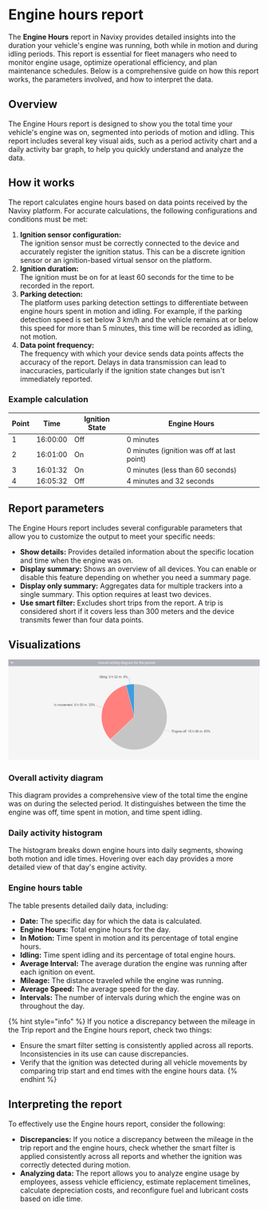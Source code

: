 # Engine hours report

The **Engine Hours** report in Navixy provides detailed insights into the duration your vehicle's engine was running, both while in motion and during idling periods. This report is essential for fleet managers who need to monitor engine usage, optimize operational efficiency, and plan maintenance schedules. Below is a comprehensive guide on how this report works, the parameters involved, and how to interpret the data.

## Overview

The Engine Hours report is designed to show you the total time your vehicle's engine was on, segmented into periods of motion and idling. This report includes several key visual aids, such as a period activity chart and a daily activity bar graph, to help you quickly understand and analyze the data.

## How it works

The report calculates engine hours based on data points received by the Navixy platform. For accurate calculations, the following configurations and conditions must be met:

1. **Ignition sensor configuration:**\
   The ignition sensor must be correctly connected to the device and accurately register the ignition status. This can be a discrete ignition sensor or an ignition-based virtual sensor on the platform.
2. **Ignition duration:**\
   The ignition must be on for at least 60 seconds for the time to be recorded in the report.
3. **Parking detection:**\
   The platform uses parking detection settings to differentiate between engine hours spent in motion and idling. For example, if the parking detection speed is set below 3 km/h and the vehicle remains at or below this speed for more than 5 minutes, this time will be recorded as idling, not motion.
4. **Data point frequency:**\
   The frequency with which your device sends data points affects the accuracy of the report. Delays in data transmission can lead to inaccuracies, particularly if the ignition state changes but isn't immediately reported.

### Example calculation

| Point | Time     | Ignition State | Engine Hours                               |
| ----- | -------- | -------------- | ------------------------------------------ |
| 1     | 16:00:00 | Off            | 0 minutes                                  |
| 2     | 16:01:00 | On             | 0 minutes (ignition was off at last point) |
| 3     | 16:01:32 | On             | 0 minutes (less than 60 seconds)           |
| 4     | 16:05:32 | Off            | 4 minutes and 32 seconds                   |

## Report parameters

The Engine Hours report includes several configurable parameters that allow you to customize the output to meet your specific needs:

* **Show details:** Provides detailed information about the specific location and time when the engine was on.
* **Display summary:** Shows an overview of all devices. You can enable or disable this feature depending on whether you need a summary page.
* **Display only summary:** Aggregates data for multiple trackers into a single summary. This option requires at least two devices.
* **Use smart filter:** Excludes short trips from the report. A trip is considered short if it covers less than 300 meters and the device transmits fewer than four data points.

## Visualizations

![Overall engine activity diagram](../../../user-guide/reports/specific-report-details/attachments/image-20240815-010415.png)

### Overall activity diagram

This diagram provides a comprehensive view of the total time the engine was on during the selected period. It distinguishes between the time the engine was off, time spent in motion, and time spent idling.

### Daily activity histogram

The histogram breaks down engine hours into daily segments, showing both motion and idle times. Hovering over each day provides a more detailed view of that day's engine activity.

### Engine hours table

The table presents detailed daily data, including:

* **Date:** The specific day for which the data is calculated.
* **Engine Hours:** Total engine hours for the day.
* **In Motion:** Time spent in motion and its percentage of total engine hours.
* **Idling:** Time spent idling and its percentage of total engine hours.
* **Average Interval:** The average duration the engine was running after each ignition on event.
* **Mileage:** The distance traveled while the engine was running.
* **Average Speed:** The average speed for the day.
* **Intervals:** The number of intervals during which the engine was on throughout the day.

{% hint style="info" %}
If you notice a discrepancy between the mileage in the Trip report and the Engine hours report, check two things:

* Ensure the smart filter setting is consistently applied across all reports. Inconsistencies in its use can cause discrepancies.
* Verify that the ignition was detected during all vehicle movements by comparing trip start and end times with the engine hours data.
{% endhint %}

## Interpreting the report

To effectively use the Engine hours report, consider the following:

* **Discrepancies:** If you notice a discrepancy between the mileage in the trip report and the engine hours, check whether the smart filter is applied consistently across all reports and whether the ignition was correctly detected during motion.
* **Analyzing data:** The report allows you to analyze engine usage by employees, assess vehicle efficiency, estimate replacement timelines, calculate depreciation costs, and reconfigure fuel and lubricant costs based on idle time.
